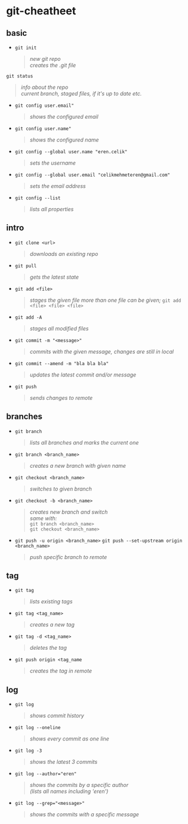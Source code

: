 # git-cheatheet

## basic
- `git init`  
    > _new git repo_  
    _creates the .git file_
    
`git status`  
   > _info about the repo_  
   _current branch, staged files, if it's up to date etc._

- `git config user.email"`  
   > _shows the configured email_  
   
- `git config user.name"`  
   > _shows the configured name_  

- `git config --global user.name "eren.celik"`  
   > _sets the username_  
   
- `git config --global user.email "celikmehmeteren@gmail.com"`  
   > _sets the email address_  

- `git config --list`  
   > _lists all properties_  


## intro
- `git clone <url>`
    > _downloads an existing repo_  

- `git pull` 
    > _gets the latest state_  

- `git add <file>`  
   > _stages the given file_ 
     _more than one file can be given;_
         `git add <file> <file> <file>`
- `git add -A`  
   > _stages all modified files_ 

- `git commit -m "<message>"`  
   > _commits with the given message, changes are still in local_  

- `git commit --amend -m "bla bla bla"`  
   > _updates the latest commit and/or message_  
   
- `git push`  
   > _sends changes to remote_  
  
## branches
- `git branch`  
   > _lists all branches and marks the current one_  
   
- `git branch <branch_name>`  
   > _creates a new branch with given name_ 
   
- `git checkout <branch_name>`  
   > _switches to given branch_ 

- `git checkout -b <branch_name>`  
   > _creates new branch and switch_  
   _same with:_  
      `git branch <branch_name>`  
      `git checkout <branch_name>`  
      
- `git push -u origin <branch_name>` 
  `git push --set-upstream origin <branch_name>` 
   > _push specific branch to remote_  

## tag
- `git tag`  
   > _lists existing tags_  
- `git tag <tag_name>`  
   > _creates a new tag_   
- `git tag -d <tag_name>`  
   > _deletes the tag_  
- `git push origin <tag_name`  
   > _creates the tag in remote_  

## log
- `git log`  
   > _shows commit history_  
- `git log --oneline`  
   > _shows every commit as one line_   
- `git log -3`  
   > _shows the latest 3 commits_  
- `git log --author="eren"`  
   > _shows the commits by a specific author_  
   _(lists all names including 'eren')_  
- `git log --grep="<message>"`  
   > _shows the commits with a specific message_  

